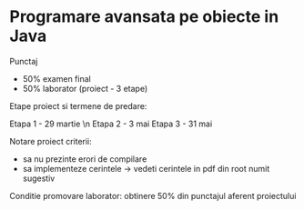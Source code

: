 # Programare avansata pe obiecte in Java
Punctaj
- 50% examen final
- 50% laborator (proiect - 3 etape)

Etape proiect si termene de predare:

Etapa 1 - 29 martie \n
Etapa 2 - 3 mai
Etapa 3 - 31 mai

Notare proiect criterii:
 - sa nu prezinte erori de compilare
 - sa implementeze cerintele -> vedeti cerintele in pdf din root numit sugestiv

Conditie promovare laborator: obtinere 50% din punctajul aferent proiectului
